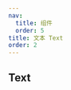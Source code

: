 ```yaml
---
nav:
  title: 组件
  order: 5
title: 文本 Text
order: 2
---
```


## Text

<code src="./index.tsx" ></code>
